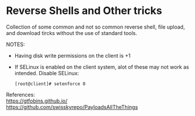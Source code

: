 # Reverse Shells and Other tricks
Collection of some common and not so common reverse shell, file upload, and download tircks without the use of standard tools.

NOTES:
* Having disk write permissions on the client is +1
*  If SELinux is enabled on the client system, alot of these may not work as intended. Disable SELinux:
     
     ```[root@client]# setenforce 0```

References:<br>
https://gtfobins.github.io/<br>
https://github.com/swisskyrepo/PayloadsAllTheThings<br>


